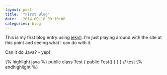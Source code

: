 ```yaml
---
layout: post
title:  "First Blog"
date:   2014-09-18 09:10:00
categories: blog
---
```

This is my first blog entry using [jekyll][jekyll].  I'm just playing around with the site at this point and seeing what I can do with it.


Can it do Java? - yep!

{% highlight java %}
public class Test {
    public Test() {
    }
}
// test
{% endhighlight %}

[jekyll]:      http://jekyllrb.com
